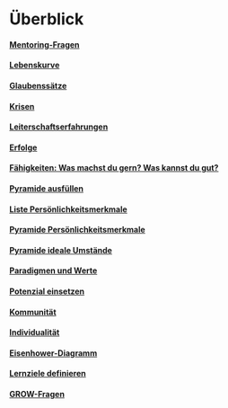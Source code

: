 # Überblick

#### [Mentoring-Fragen](./mentoring-fragen.md)
#### [Lebenskurve](./lebenskurve.md)
#### [Glaubenssätze](./glaubenssaetze.md)
#### [Krisen](./krisen-lektionen.md)
#### [Leiterschaftserfahrungen](./leiterschaftserfahrungen.md)
#### [Erfolge](./erfolge-talente.md)
#### [Fähigkeiten: Was machst du gern? Was kannst du gut?](./motivationsfaehigkeiten.md)
#### [Pyramide ausfüllen](./pyramiden.md)
#### [Liste Persönlichkeitsmerkmale](./persoenlichkeitsprofil-liste.md)
#### [Pyramide Persönlichkeitsmerkmale](./pyramiden.md)
#### [Pyramide ideale Umstände](./pyramiden.md)
#### [Paradigmen und Werte](./paradigmen-werte.md)
#### [Potenzial einsetzen](./potential-einsetzen.md) 
#### [Kommunität](./kommunitaet.md)
#### [Individualität](./individualitaet.md)
#### [Eisenhower-Diagramm](./eisenhower-diagramm.md)
#### [Lernziele definieren](./lernziele-definieren.md)
#### [GROW-Fragen](./grow-fragen.md)